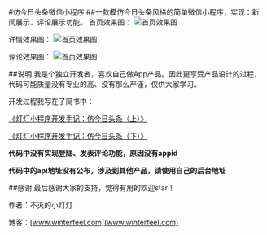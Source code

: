 #仿今日头条微信小程序
##一款模仿今日头条风格的简单微信小程序，实现：新闻展示、评论展示功能。
首页效果图：
![首页效果图](https://github.com/winterfeel/Wxapp_Toutiao/blob/master/preview/1.png)

详情效果图：
![首页效果图](https://github.com/winterfeel/Wxapp_Toutiao/blob/master/preview/2.png)

评论效果图：
![首页效果图](https://github.com/winterfeel/Wxapp_Toutiao/blob/master/preview/3.png)


##说明
  我是个独立开发者，喜欢自己做App产品。因此更享受产品设计的过程，代码可能质量没有专业的高、没有那么严谨，仅供大家学习。

  开发过程我写在了简书中：
  
  [《灯灯小程序开发手记：仿今日头条（上）》](http://www.jianshu.com/p/a1e0b8abb12d)

  [《灯灯小程序开发手记：仿今日头条（下）》](http://www.jianshu.com/p/b17933c238d7)
  
**代码中没有实现登陆、发表评论功能，原因没有appid**

**代码中的api地址没有公布，涉及到其他产品，请使用自己的后台地址**

##感谢
最后感谢大家的支持，觉得有用的欢迎star！

作者：不灭的小灯灯

博客：[www.winterfeel.com](www.winterfeel.com)